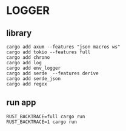 # LOGGER

## library
    cargo add axum --features "json macros ws"
    cargo add tokio --features full
    cargo add chrono
    cargo add log
    cargo add env_logger
    cargo add serde  --features derive
    cargo add serde_json
    cargo add regex

## run app
    RUST_BACKTRACE=full cargo run
    RUST_BACKTRACE=1 cargo run